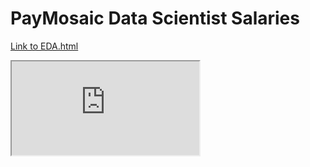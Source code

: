 # PayMosaic Data Scientist Salaries

[Link to EDA.html](https://github.com/deepdivewithai/PayMosaic-Data-Scientist-Salaries/blob/main/EDA.html)

<iframe src="https://github.com/deepdivewithai/PayMosaic-Data-Scientist-Salaries/blob/main/EDA.html"></iframe>
